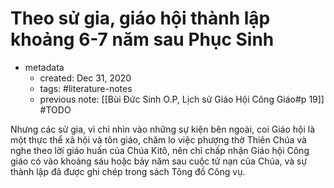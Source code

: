# Theo sử gia, giáo hội thành lập khoảng 6-7 năm sau Phục Sinh
- metadata
	- created: Dec 31, 2020
	- tags: #literature-notes 
	- previous note: [[Bùi Đức Sinh O.P, Lịch sử Giáo Hội Công Giáo#p 19]] #TODO


Nhưng các sử gia, vì chỉ nhìn vào những sự kiện bên ngoài, coi Giáo hội là một thực thể xã hội và tôn giáo, chăm lo việc phượng thờ Thiên Chúa và nghe theo lời giáo huấn của Chúa Kitô, nên chỉ chấp nhận Giáo hội Công giáo có vào khoảng sáu hoặc bảy năm sau cuộc tử nạn của Chúa, và sự thành lập đã được ghi chép trong sách Tông đồ Công vụ.